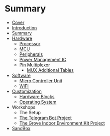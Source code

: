 # Summary

* [Cover](README.md)
* [Introduction](documentation/Introduction.md)
* [Summary](SUMMARY.md)
* [Hardware](documentation/Hardware.md)
   * [Processor](documentation/Processor.md)
   * [MCU](documentation/Mcu.md)
   * [Peripherals](documentation/Peripherals.md)
   * [Power Management IC](documentation/PowerManagementIc.md)
   * [Pin Multiplexor](documentation/PinMultiplexor.md)
       * [MUX Additional Tables](documentation/MuxAdditionalTables.md)
* [Software](documentation/Software.md)
   * [Micro Controller Unit](documentation/MicroControllerUnit.md)
   * [WiFi](documentation/Wifi.md)
* [Customization](documentation/Customization.md)
   * [Hardware Blocks](documentation/HardwareBlocks.md)
   * [Operating System](documentation/OperatingSystem.md)
* Workshops
   * The Setup
   * [The Telegram Bot Project](documentation/Workshops01.md)
   * [The Grove Indoor Environment Kit Project](documentation/Workshops02.md)
* [SandBox](documentation/Sandbox.md)

